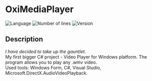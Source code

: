 # OxiMediaPlayer
![Language](https://img.shields.io/badge/language-C%23-0E15C0)
![Number of lines](https://img.shields.io/tokei/lines/github/karolstawowski/OxiMediaPlayer)
![Version](https://img.shields.io/badge/version-1.0.0.0-0E15C0) <br>

## Description
<i>I have decided to take up the gauntlet. </i><br>
My first bigger C# project - Video Player for Windows platform. The program allows you to play any .wmv video. <br>
Used tools: Windows Form, C#, Visual Studio, Microsoft.DirectX.AudioVideoPlayback.

